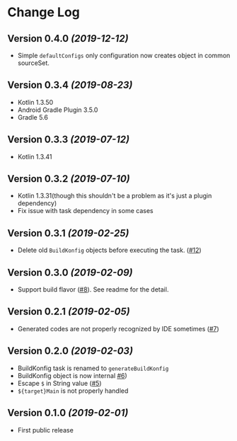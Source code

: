 Change Log
===

Version 0.4.0 *(2019-12-12)*
---

- Simple `defaultConfigs` only configuration now creates object in common sourceSet.


Version 0.3.4 *(2019-08-23)*
---

- Kotlin 1.3.50
- Android Gradle Plugin 3.5.0
- Gradle 5.6

Version 0.3.3 *(2019-07-12)*
---

- Kotlin 1.3.41


Version 0.3.2 *(2019-07-10)*
---

- Kotlin 1.3.31(though this shouldn't be a problem as it's just a plugin dependency)
- Fix issue with task dependency in some cases


Version 0.3.1 *(2019-02-25)*
---

- Delete old `BuildKonfig` objects before executing the task. ([#12](https://github.com/yshrsmz/BuildKonfig/issues/12))


Version 0.3.0 *(2019-02-09)*
---

- Support build flavor ([#8](https://github.com/yshrsmz/BuildKonfig/issues/8)). See readme for the detail.


Version 0.2.1 *(2019-02-05)*
---

- Generated codes are not properly recognized by IDE sometimes ([#7](https://github.com/yshrsmz/BuildKonfig/issues/7))


Version 0.2.0 *(2019-02-03)*
---

- BuildKonfig task is renamed to `generateBuildKonfig`
- BuildKonfig object is now internal [#6](https://github.com/yshrsmz/BuildKonfig/issues/6))
- Escape `$` in String value ([#5](https://github.com/yshrsmz/BuildKonfig/issues/5))
- `${target}Main` is not properly handled


Version 0.1.0 *(2019-02-01)*
---

- First public release

